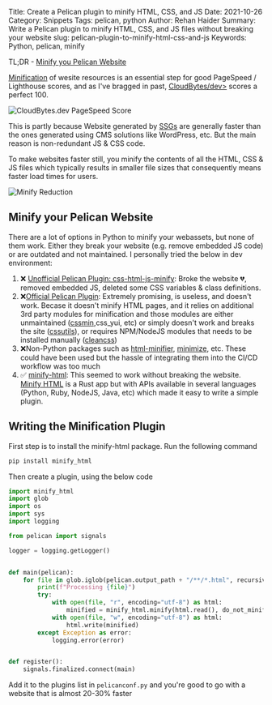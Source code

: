 Title: Create a Pelican plugin to minify HTML, CSS, and JS
Date: 2021-10-26
Category: Snippets
Tags: pelican, python
Author: Rehan Haider
Summary: Write a Pelican plugin to minify HTML, CSS, and JS files without breaking your website
slug: pelican-plugin-to-minify-html-css-and-js
Keywords: Python, pelican, minify

TL;DR - [Minify you Pelican Website](#)

[Minification](https://developers.google.com/speed/docs/insights/MinifyResources) of wesite resources is an essential step for good PageSpeed / Lighthouse scores, and as I've bragged in past, [CloudBytes/dev>](https://cloudbytes.dev) scores a perfect 100. 

![CloudBytes.dev PageSpeed Score]({static}/images/s0030/PageSpeed%20Score%20(Small).png)

This is partly because Website generated by [SSGs]({filename}0004-what-is-jamstack.md) are generally faster than the ones generated using CMS solutions like WordPress, etc. But the main reason is non-redundant JS & CSS code. 

To make websites faster still, you minify the contents of all the HTML, CSS & JS files which typically results in smaller file sizes that consequently means faster load times for users. 

![Minify Reduction]({static}/images/s0030/minify_reduction.png)

## Minify your Pelican Website

There are a lot of options in Python to minify your webassets, but none of them work. Either they break your website (e.g. remove embedded JS code) or are outdated and not maintained. I personally tried the below in dev environment:

1. ❌ [Unofficial Pelican Plugin: css-html-js-minify](https://github.com/getpelican/pelican-plugins/tree/master/css-html-js-minify): Broke the website 💔, removed embedded JS, deleted some CSS variables & class definitions.
2. ❌[Official Pelican Plugin](https://github.com/pelican-plugins/webassets): Extremely promising, is useless, and doesn't work. Becase it doesn't minify HTML pages, and it relies on additional 3rd party modules for minification and those modules are either unmaintained ([cssmin](https://github.com/zacharyvoase/cssmin),css_yui, etc) or simply doesn't work and breaks the site ([cssutils](http://cthedot.de/cssutils/)), or requires NPM/NodeJS modules that needs to be installed manually ([cleancss](https://github.com/clean-css/clean-css))
3. ❌Non-Python packages such as [html-minifier](https://github.com/kangax/html-minifier), [minimize](https://github.com/Swaagie/minimize), etc. These could have been used but the hassle of integrating them into the CI/CD workflow was too much
4. ✅ [minify-html](https://pypi.org/project/minify-html/): This seemed to work without breaking the website. [Minify HTML](https://github.com/wilsonzlin/minify-html) is a  Rust app but with APIs available in several languages (Python, Ruby, NodeJS, Java, etc) which made it easy to write a simple plugin.


## Writing the Minification Plugin

First step is to install the minify-html package. Run the following command
```bash
pip install minify_html
```



Then create a plugin, using the below code
```python
import minify_html
import glob
import os
import sys
import logging

from pelican import signals

logger = logging.getLogger()


def main(pelican):
    for file in glob.iglob(pelican.output_path + "/**/*.html", recursive=True):
        print(f"Processing {file}")
        try:
            with open(file, "r", encoding="utf-8") as html:
                minified = minify_html.minify(html.read(), do_not_minify_doctype=True)
            with open(file, "w", encoding="utf-8") as html:
                html.write(minified)
        except Exception as error:
            logging.error(error)


def register():
    signals.finalized.connect(main)
```

Add it to the plugins list in `pelicanconf.py` and you're good to go with a website that is almost 20-30% faster
